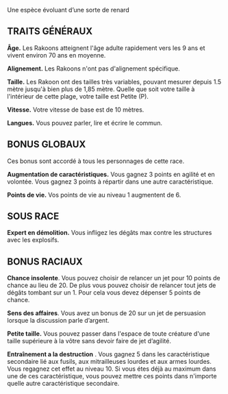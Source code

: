 Une espèce évoluant d’une sorte de renard

## TRAITS GÉNÉRAUX

**Âge.** Les Rakoons atteignent l'âge adulte rapidement vers les 9 ans et vivent environ 70 ans en moyenne.

**Alignement.** Les Rakoons n'ont pas d'alignement spécifique.

**Taille.** Les Rakoon ont des tailles très variables, pouvant mesurer depuis 1.5 mètre jusqu'à bien plus de 1,85 mètre. Quelle que soit votre taille à l'intérieur de cette plage, votre taille est Petite (P).

**Vitesse.** Votre vitesse de base est de 10 mètres.

**Langues.** Vous pouvez parler, lire et écrire le commun.

## BONUS GLOBAUX

Ces bonus sont accordé à tous les personnages de cette race.

**Augmentation de caractéristiques.** Vous gagnez 3 points en agilité et en volontée. Vous gagnez 3 points à répartir dans une autre caractéristique.

**Points de vie.** Vos points de vie au niveau 1 augmentent de 6.

## SOUS RACE

**Expert en démolition.** Vous infligez les dégâts max contre les structures avec les explosifs.

## BONUS RACIAUX

**Chance insolente**. Vous pouvez choisir de relancer un jet pour 10 points de chance au lieu de 20. De plus vous pouvez choisir de relancer tout jets de dégâts tombant sur un 1. Pour cela vous devez dépenser 5 points de chance.

**Sens des affaires**. Vous avez un bonus de 20 sur un jet de persuasion lorsque la discussion parle d’argent.

**Petite taille.** Vous pouvez passer dans l'espace de toute créature d'une taille supérieure à la vôtre sans devoir faire de jet d’agilité.

**Entraînement a la destruction** . Vous gagnez 5 dans les caractéristique secondaire lié aux fusils, aux mitrailleuses lourdes et aux armes lourdes. Vous regagnez cet effet au niveau 10. Si vous étes déjà au maximum dans une de ces caractéristique, vous pouvez mettre ces points dans n'importe quelle autre caractéristique secondaire.